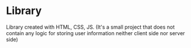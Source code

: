 # Library

Library created with HTML, CSS, JS.
(It's a small project that does not contain any logic for storing user information neither client side nor server side)
